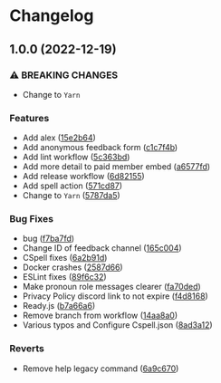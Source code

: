 # Changelog

## 1.0.0 (2022-12-19)


### ⚠ BREAKING CHANGES

* Change to `Yarn`

### Features

* Add alex ([15e2b64](https://github.com/Hull-Robotics-Society/hullrs-bot/commit/15e2b641a188f6ffb1ec9afd47ff59d5f55a9fc3))
* Add anonymous feedback form ([c1c7f4b](https://github.com/Hull-Robotics-Society/hullrs-bot/commit/c1c7f4b03740ae13a28b0dbcb437818053d96630))
* Add lint workflow ([5c363bd](https://github.com/Hull-Robotics-Society/hullrs-bot/commit/5c363bd4b318ca587f914ff1213cbd0413bac04b))
* Add more detail to paid member embed ([a6577fd](https://github.com/Hull-Robotics-Society/hullrs-bot/commit/a6577fd8c0cb264ac9109739641857553fe2de70))
* Add release workflow ([6d82155](https://github.com/Hull-Robotics-Society/hullrs-bot/commit/6d82155e503845dbbf87772bee46b4d729b0cc9a))
* Add spell action ([571cd87](https://github.com/Hull-Robotics-Society/hullrs-bot/commit/571cd87b5203244bff1dbd1e62a0cb33ababe0e4))
* Change to `Yarn` ([5787da5](https://github.com/Hull-Robotics-Society/hullrs-bot/commit/5787da5c663d55bc98ee33d3639329b5224aecca))


### Bug Fixes

* bug ([f7ba7fd](https://github.com/Hull-Robotics-Society/hullrs-bot/commit/f7ba7fdcc17da1fcd54aa54eb75bcc60129ce6d6))
* Change ID of feedback channel ([165c004](https://github.com/Hull-Robotics-Society/hullrs-bot/commit/165c00469ea06bd24240652f932ffcb43d420c38))
* CSpell fixes ([6a2b91d](https://github.com/Hull-Robotics-Society/hullrs-bot/commit/6a2b91d873eae4281080488fd81486c64d0468a7))
* Docker crashes ([2587d66](https://github.com/Hull-Robotics-Society/hullrs-bot/commit/2587d66615e13495de51b8a446dd4257f4d64a69))
* ESLint fixes ([89f6c32](https://github.com/Hull-Robotics-Society/hullrs-bot/commit/89f6c32835ba73ae322aebc6411ab1cef7fd0aa7))
* Make pronoun role messages clearer ([fa70ded](https://github.com/Hull-Robotics-Society/hullrs-bot/commit/fa70ded70c6f123113728cc27d5c9ec990b35e33))
* Privacy Policy discord link to not expire ([f4d8168](https://github.com/Hull-Robotics-Society/hullrs-bot/commit/f4d81688eb3cd16c75bba560dad0a035b8f4f113))
* Ready.js ([b7a66a6](https://github.com/Hull-Robotics-Society/hullrs-bot/commit/b7a66a6b28c232652d9a435f2b740a69c3724f03))
* Remove branch from workflow ([14aa8a0](https://github.com/Hull-Robotics-Society/hullrs-bot/commit/14aa8a0f915ff6e70b2f87ffcb7bcf3c0aa86d43))
* Various typos and Configure Cspell.json ([8ad3a12](https://github.com/Hull-Robotics-Society/hullrs-bot/commit/8ad3a12279d8c8f69b47054fa9d65cfe07d38ad9))


### Reverts

* Remove help legacy command ([6a9c670](https://github.com/Hull-Robotics-Society/hullrs-bot/commit/6a9c670d745464094eefa8b9856ef75eb4776118))
